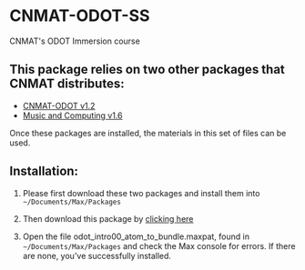 # CNMAT-ODOT-SS
CNMAT's ODOT Immersion course

## This package relies on two other packages that CNMAT distributes:

- [CNMAT-ODOT v1.2](https://github.com/CNMAT/CNMAT-odot/releases/download/v1.2/odot-Max-MacOSX-v1.1-0-g9f569ee-master.tgz)
- [Music and Computing v1.6](https://github.com/CNMAT/Music-and-Computing/archive/1.6.zip)

Once these packages are installed, the materials in this set of files can be used.

## Installation:

1. Please first download these two packages and install them into `~/Documents/Max/Packages`

1. Then download this package by [clicking here](https://github.com/CNMAT/CNMAT-ODOT-SS/archive/master.zip)

1. Open the file odot_intro00_atom_to_bundle.maxpat, found in `~/Documents/Max/Packages` and check the Max console for errors.  If there are none, you've successfully installed.